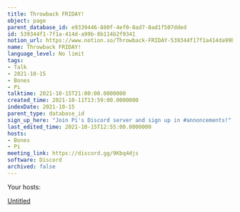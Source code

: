 ```yaml
---
title: Throwback FRIDAY!
object: page
parent_database_id: e9339446-880f-4ef0-8ad7-8ad1f507dded
id: 539344f1-7f1a-414d-a99b-8b114b2f9341
notion_url: https://www.notion.so/Throwback-FRIDAY-539344f17f1a414da99b8b114b2f9341
name: Throwback FRIDAY!
language_level: No limit
tags:
- Talk
- 2021-10-15
- Bones
- Pi
talktime: 2021-10-15T21:00:00.0000000
created_time: 2021-10-11T13:59:00.0000000
indexDate: 2021-10-15
parent_type: database_id
sign_up_here: "Join Pi's Discord server and sign up in #annoncements!"
last_edited_time: 2021-10-15T12:55:00.0000000
hosts:
- Bones
- Pi
meeting_link: https://discord.gg/9Kbq4djs
software: Discord
archived: false
---
```




Your hosts:

[Untitled](https://www.notion.so/482e61b02b9c4456b2b4fe86bb7544c6)   





